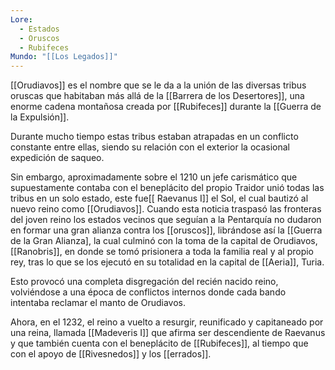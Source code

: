 ```yaml
---
Lore:
  - Estados
  - Oruscos
  - Rubifeces
Mundo: "[[Los Legados]]"
---
```

[[Orudiavos]] es el nombre que se le da a la unión de las diversas tribus oruscas que habitaban más allá de la [[Barrera de los Desertores]], una enorme cadena montañosa creada por [[Rubifeces]] durante la [[Guerra de la Expulsión]].

Durante mucho tiempo estas tribus estaban atrapadas en un conflicto constante entre ellas, siendo su relación con el exterior la ocasional expedición de saqueo.

Sin embargo, aproximadamente sobre el 1210 un jefe carismático que supuestamente contaba con el beneplácito del propio Traidor unió todas las tribus en un solo estado, este fue[[ Raevanus I]] el Sol, el cual bautizó al nuevo reino como [[Orudiavos]]. Cuando esta noticia traspasó las fronteras del joven reino los estados vecinos que seguían a la Pentarquía no dudaron en formar una gran alianza contra los [[oruscos]], librándose así la [[Guerra de la Gran Alianza], la cual culminó con la toma de la capital de Orudiavos, [[Ranobris]], en donde se tomó prisionera a toda la familia real y al propio rey, tras lo que se los ejecutó en su totalidad en la capital de [[Aeria]], Turia. 

Esto provocó una completa disgregación del recién nacido reino, volviéndose a una época de conflictos internos donde cada bando intentaba reclamar el manto de Orudiavos. 

Ahora, en el 1232, el reino a vuelto a resurgir, reunificado y capitaneado por una reina, llamada [[Madeveris I]] que afirma ser descendiente de Raevanus y que también cuenta con el beneplácito de [[Rubifeces]], al tiempo que con el apoyo  de [[Rivesnedos]] y los [[errados]].